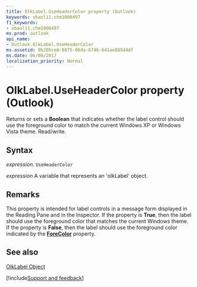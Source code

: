 ```yaml
---
title: OlkLabel.UseHeaderColor property (Outlook)
keywords: vbaol11.chm1000497
f1_keywords:
- vbaol11.chm1000497
ms.prod: outlook
api_name:
- Outlook.OlkLabel.UseHeaderColor
ms.assetid: 9b205ce8-0875-06da-6746-641ae889d4df
ms.date: 06/08/2017
localization_priority: Normal
---
```



# OlkLabel.UseHeaderColor property (Outlook)

Returns or sets a  **Boolean** that indicates whether the label control should use the foreground color to match the current Windows XP or Windows Vista theme. Read/write.


## Syntax

_expression_. `UseHeaderColor`

_expression_ A variable that represents an 'olkLabel' object.


## Remarks

This property is intended for label controls in a message form displayed in the Reading Pane and in the Inspector. If the property is  **True**, then the label should use the foreground color that matches the current Windows theme. If the property is **False**, then the label should use the foreground color indicated by the **[ForeColor](Outlook.OlkLabel.ForeColor.md)** property.


## See also


[OlkLabel Object](Outlook.OlkLabel.md)

[!include[Support and feedback](~/includes/feedback-boilerplate.md)]